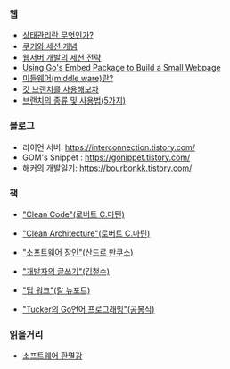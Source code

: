### 웹

- [상태관리란 무엇인가?](https://medium.com/wematch/%ED%94%84%EB%A1%A0%ED%8A%B8%EC%97%94%EB%93%9C%EC%9D%98-%EC%83%81%ED%83%9C%EA%B4%80%EB%A6%AC%EB%9E%80-%EB%AC%B4%EC%97%87%EC%9D%B8%EA%B0%80-5ff888dab7adㅋ)
- [쿠키와 세션 개념](https://interconnection.tistory.com/74)
- [웹서버 개발의 세션 전략](https://devhaks.github.io/2019/04/20/session-strategy/)
- [Using Go's Embed Package to Build a Small Webpage](https://medium.com/@leo_hetsch/using-gos-embed-package-to-build-a-small-webpage-6175953fccea)
- [미들웨어(middle ware)란?](https://12bme.tistory.com/289)
- [깃 브랜치를 사용해보자](https://backlog.com/git-tutorial/kr/stepup/stepup2_3.html)
- [브랜치의 종류 및 사용법(5가지)](https://gmlwjd9405.github.io/2018/05/11/types-of-git-branch.html)

### 블로그

- 라이언 서버: <https://interconnection.tistory.com/>
- GOM's Snippet : <https://gonippet.tistory.com/>
- 해커의 개발일기: <https://bourbonkk.tistory.com/>

### 책

- ["Clean Code"(로버트 C.마틴)](http://www.yes24.com/Product/Goods/11681152)

- ["Clean Architecture"(로버트 C.마틴)](http://www.yes24.com/Product/Goods/77283734)

- ["소프트웨어 장인"(산드로 만쿠소)](http://www.yes24.com/Product/Goods/20461940?OzSrank=2)

- ["개발자의 글쓰기"(김철수)](http://www.yes24.com/Product/Goods/79378905?OzSrank=1)

- ["딥 워크"(칼 뉴포트)](http://www.yes24.com/Product/Goods/38286918)

- ["Tucker의 Go언어 프로그래밍"(공봉식)](http://www.yes24.com/Product/Goods/99108736)

### 읽을거리

- [소프트웨어 환멸감](https://muchtrans.com/translations/software-disenchantment.ko.html)
